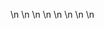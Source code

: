 

















































\n
\n
\n
\n
\n
\n
\n
\n




























































































































































































